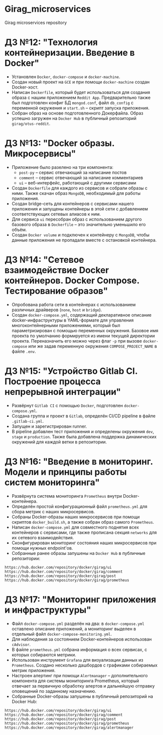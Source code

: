 # Girag_microservices

Girag microservices repository

# ДЗ №12: "Технология контейнеризации. Введение в Docker"

- Установлен `Docker`, `docker-compose` и `docker-machine`.
- Создан новый проект на `GCE` и при помощи `docker-machine` создан Docker-хост.
- Написан `Dockerfile`, который будет использоваться для создания образа с нашим приложением `Reddit App`. Предварительно также был подготовлен конфиг БД `mongod.conf`, файл `db_config` с переменной окружения и `start.sh` – скрипт запуска приложения.
- Собран образ на основе подготовленного Докерфайла. Образ успешно загружен на `Docker Hub` в публичный репозиторий `girag/otus-reddit`.

# ДЗ №13: "Docker образы. Микросервисы"

- Приложение было разелено на три компонента:
  - `post-py` – сервис отвечающий за написание постов
  - `comment` – сервис отвечающий за написание комментариев
  - `ui` – веб-интерфейс, работающий с другими сервисами
- Создан `Dockerfile` для каждого из сервисов и собрали образы с ними. Также скачан образ `MongoDB`, необходимый для работы приложения.
- Создан bridge-сеть для контейнеров с сервисами нашего приложения и запущены контейнеры в этой сети с добавлением соответствующих сетевых алиасов к ним.
- Для сервиса `ui` пересобран образ с использованием другого базового образа в `Dockerfile` – это значительно уменьшило его объём.
- Создан `Docker volume` и подключен к контейнеру c `MongoDB`, чтобы данные приложения не пропадали вместе с остановкой контейнера.

# ДЗ №14: "Сетевое взаимодействие Docker контейнеров. Docker Compose. Тестирование образов"

- Опробована работа сети в контейнерах с использованием различных драйверов (`none`, `host` и `bridge`).
- Создан `docker-compose.yml`, содержащий декларативное описание docker-инфраструктуры в YAML-формате для управления многоконтейнерными приложениями, который был параметризирован с помощью переменных окружения.
  Базовое имя проекта по умолчанию формируется из имени текущей директории проекта. Переназначить его можно через флаг `-p` при вызове `docker-compose` или же задав переменную окружения `COMPOSE_PROJECT_NAME` в файле `.env`.

# ДЗ №15: "Устройство Gitlab CI. Построение процесса непрерывной интеграции"

- Развёрнут `Gitlab CI` с помощью `Docker`, подготовлен `docker-compose.yml`.
- Создана группа и проект в `Gitlab`, определён CI/CD pipeline в файле `.gitlab-ci.yml`.
- Запущен и зарегистрирован runner.
- В pipeline добавлен тест приложения и определены окружения `dev`, `stage` и `production`. Также была добавлена поддержка динамических окружений для каждой ветки в репозитории.

# ДЗ №16: "Введение в мониторинг. Модели и принципы работы систем мониторинга"

- Развёрнута система мониторинга `Prometheus` внутри Docker-контейнера.
- Определён простой конфигурационный файл `prometheus.yml` для сбора метрик с наших микросервисов.
- Собраны Docker-образы наших микросервисов при помощи скриптов `docker_build.sh`, а также собран образ самого `Prometheus`.
- Написан `docker-compose.yml` для совместного поднятия всех контейнеров с сервисами, где также прописана секция `networks` для их сетевого взаимодействия.
- Сконфигурирован мониторинг состояния наших микросервисов при помощи нужных endpoint'ов.
- Собранные ранее образы запушены на `Docker Hub` в публичные репозитории:
```
https://hub.docker.com/repository/docker/girag/ui
https://hub.docker.com/repository/docker/girag/comment
https://hub.docker.com/repository/docker/girag/post
https://hub.docker.com/repository/docker/girag/prometheus
```

# ДЗ №17: "Мониторинг приложения и инфраструктуры"

- Файл `docker-compose.yml` разделён на два: в `docker-compose.yml` оставлено описание приложений, а мониторинг выделен в отдельный файл `docker-compose-monitoring.yml`.
- Для наблюдения за состоянием Docker-контейнеров использован `cAdvisor`.
- В файле `prometheus.yml` собрана информация о всех сервисах, с которых собираются метрики.
- Использован инструмент `Grafana` для визуализации данных из `Prometheus`. Создано несколько дашбордов с графиками собираемых метрик приложения.
- Настроен алертинг при помощи `Alertmanager` – дополнительного компонента для системы мониторинга Prometheus, который отвечает за первичную обработку алертов и дальнейшую отправку оповещений по заданному назначению.
- Собранные Docker-образы запушены в публичный репозиторий на Docker Hub:
```
https://hub.docker.com/repository/docker/girag/ui
https://hub.docker.com/repository/docker/girag/comment
https://hub.docker.com/repository/docker/girag/post
https://hub.docker.com/repository/docker/girag/prometheus
https://hub.docker.com/repository/docker/girag/alertmanager
```
